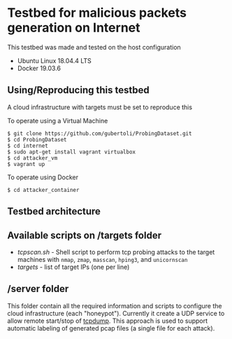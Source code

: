 # Testbed for malicious packets generation on Internet

This testbed was made and tested on the host configuration
- Ubuntu Linux 18.04.4 LTS
- Docker 19.03.6

## Using/Reproducing this testbed
A cloud infrastructure with targets must be set to reproduce this

To operate using a Virtual Machine
```
$ git clone https://github.com/gubertoli/ProbingDataset.git
$ cd ProbingDataset
$ cd internet
$ sudo apt-get install vagrant virtualbox
$ cd attacker_vm
$ vagrant up
```

To operate using Docker
```
$ cd attacker_container
```

## Testbed architecture



## Available scripts on /targets folder

- *tcpscan.sh* - Shell script to perform tcp probing attacks to the target machines with ```nmap```, ```zmap```, ```masscan```, ```hping3```, and ```unicornscan```
- *targets* - list of target IPs (one per line)

## /server folder
This folder contain all the required information and scripts to configure the cloud infrastructure (each "honeypot"). Currently it create a UDP service to allow remote start/stop of [tcpdump](https://www.tcpdump.org). 
This approach is used to support automatic labeling of generated pcap files (a single file for each attack).

